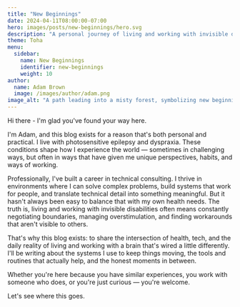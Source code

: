 ```yaml
---
title: "New Beginnings"
date: 2024-04-11T08:00:00-07:00
hero: images/posts/new-beginnings/hero.svg
description: "A personal journey of living and working with invisible disabilities in tech"
theme: Toha
menu:
  sidebar:
    name: New Beginnings
    identifier: new-beginnings
    weight: 10
author:
  name: Adam Brown
  image: /images/author/adam.png
image_alt: "A path leading into a misty forest, symbolizing new beginnings and personal journey"
---
```


Hi there - I'm glad you've found your way here.

I'm Adam, and this blog exists for a reason that's both personal and practical. I live with photosensitive epilepsy and dyspraxia. These conditions shape how I experience the world — sometimes in challenging ways, but often in ways that have given me unique perspectives, habits, and ways of working.

Professionally, I've built a career in technical consulting. I thrive in environments where I can solve complex problems, build systems that work for people, and translate technical detail into something meaningful. But it hasn't always been easy to balance that with my own health needs. The truth is, living and working with invisible disabilities often means constantly negotiating boundaries, managing overstimulation, and finding workarounds that aren't visible to others.

That's why this blog exists: to share the intersection of health, tech, and the daily reality of living and working with a brain that's wired a little differently. I'll be writing about the systems I use to keep things moving, the tools and routines that actually help, and the honest moments in between.

Whether you're here because you have similar experiences, you work with someone who does, or you're just curious — you're welcome.

Let's see where this goes.

